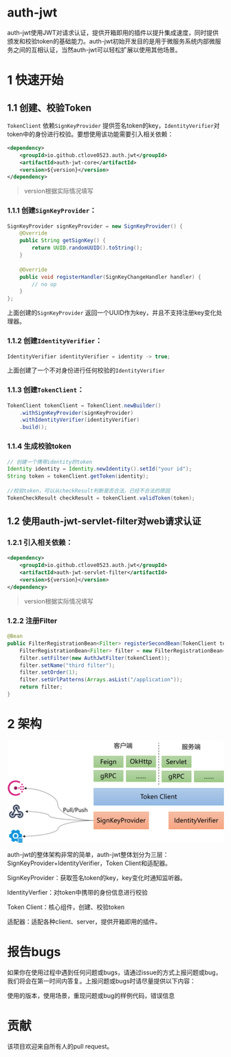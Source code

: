 # auth-jwt
auth-jwt使用JWT对请求认证，提供开箱即用的插件以提升集成速度，同时提供颁发和校验token的基础能力。auth-jwt初始开发目的是用于微服务系统内部微服务之间的互相认证，当然auth-jwt可以轻松扩展以使用其他场景。

# 1 快速开始

## 1.1 创建、校验Token

`TokenClient` 依赖`SignKeyProvider` 提供签名token的key，`IdentityVerifier`对token中的身份进行校验。要想使用该功能需要引入相关依赖：

~~~xml
<dependency>
    <groupId>io.github.ctlove0523.auth.jwt</groupId>
    <artifactId>auth-jwt-core</artifactId>
    <version>${version}</version>
</dependency>
~~~

> version根据实际情况填写

### 1.1.1 创建`SignKeyProvider`：

~~~java
SignKeyProvider signKeyProvider = new SignKeyProvider() {
	@Override
	public String getSignKey() {
		return UUID.randomUUID().toString();
	}

	@Override
	public void registerHandler(SignKeyChangeHandler handler) {
		// no op
	}
};
~~~

上面创建的`SignKeyProvider` 返回一个UUID作为key，并且不支持注册key变化处理器。



### 1.1.2 创建`IdentityVerifier`：

~~~java
IdentityVerifier identityVerifier = identity -> true;
~~~

上面创建了一个不对身份进行任何校验的`IdentityVerifier`



### 1.1.3 创建`TokenClient`：

~~~java
TokenClient tokenClient = TokenClient.newBuilder()
	.withSignKeyProvider(signKeyProvider)
	.withIdentityVerifier(identityVerifier)
	.build();
~~~



### 1.1.4 生成校验token

~~~java
// 创建一个携带identity的token
Identity identity = Identity.newIdentity().setId("your id");
String token = tokenClient.getToken(identity);

//校验token，可以从checkResult判断是否合法，已经不合法的原因
TokenCheckResult checkResult = tokenClient.validToken(token);
~~~

## 1.2 使用auth-jwt-servlet-filter对web请求认证

### 1.2.1 引入相关依赖：

~~~xml
<dependency>
    <groupId>io.github.ctlove0523.auth.jwt</groupId>
    <artifactId>auth-jwt-servlet-filter</artifactId>
    <version>${version}</version>
</dependency>
~~~

> version根据实际情况填写

### 1.2.2 注册Filter

~~~java
@Bean
public FilterRegistrationBean<Filter> registerSecondBean(TokenClient tokenClient) {
	FilterRegistrationBean<Filter> filter = new FilterRegistrationBean<>();
	filter.setFilter(new AuthJwtFilter(tokenClient));
	filter.setName("third filter");
	filter.setOrder(1);
	filter.setUrlPatterns(Arrays.asList("/application"));
	return filter;
}
~~~



# 2 架构

<img src="img/auth-jwt.png" alt="整体架构" style="zoom:70%;" />

auth-jwt的整体架构非常的简单，auth-jwt整体划分为三层：SignKeyProvider+IdentityVerifier，Token Client和适配器。

SignKeyProvider：获取签名token的key，key变化时通知监听器。

IdentityVerfier：对token中携带的身份信息进行校验

Token Client：核心组件，创建、校验token

适配器：适配各种client、server，提供开箱即用的插件。

# 报告bugs
如果你在使用过程中遇到任何问题或bugs，请通过issue的方式上报问题或bug，我们将会在第一时间内答复。上报问题或bugs时请尽量提供以下内容：

使用的版本，使用场景，重现问题或bug的样例代码，错误信息

# 贡献
该项目欢迎来自所有人的pull request。
